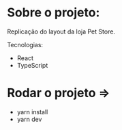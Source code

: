 # Sobre o projeto:

Replicação do layout da loja Pet Store.

Tecnologias:

- React
- TypeScript

# Rodar o projeto =>

- yarn install
- yarn dev